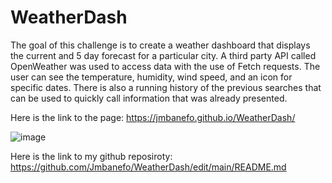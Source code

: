 # WeatherDash

The goal of this challenge is to create a weather dashboard that displays the current and 5 day forecast for a particular city. A third party API called OpenWeather was used to access data with the use of Fetch requests. The user can see the temperature, humidity, wind speed, and an icon for specific dates. There is also a running history of the previous searches that can be used to quickly call information that was already presented. 

Here is the link to the page: https://jmbanefo.github.io/WeatherDash/


![image](https://user-images.githubusercontent.com/118244487/226224994-c6f7a9cc-efee-40e0-b7ba-935cd3de5a35.png)


Here is the link to my github reposiroty: https://github.com/Jmbanefo/WeatherDash/edit/main/README.md
